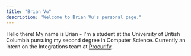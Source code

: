 ```yaml
---
title: "Brian Vu"
description: "Welcome to Brian Vu's personal page."
---
```


Hello there! My name is Brian - I'm a student at the University of British Columbia pursuing my second degree in Computer Science. Currently an intern on the Integrations team at [Procurify](https://www.procurify.com/).